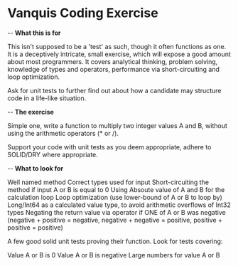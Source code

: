 # Vanquis Coding Exercise
-- **What this is for**

This isn't supposed to be a 'test' as such, though it often functions as one. It is a deceptively intricate, small exercise, which will expose a good amount about most programmers. It covers analytical thinking, problem solving, knowledge of types and operators, performance via short-circuiting and loop optimization.

Ask for unit tests to further find out about how a candidate may structure code in a life-like situation.

-- **The exercise**

Simple one, write a function to multiply two integer values A and B, without using the arithmetic operators (* or /).

Support your code with unit tests as you deem appropriate, adhere to SOLID/DRY where appropriate.

-- **What to look for**

Well named method
Correct types used for input
Short-circuiting the method if input A or B is equal to 0
Using Absoute value of A and B for the calculation loop
Loop optimization (use lower-bound of A or B to loop by)
Long/Int64 as a calculated value type, to avoid arithmetic overflows of Int32 types
Negating the return value via operator if ONE of A or B was negative (negative + positive = negative, negative + negative = positive, positive + positive = positive)

A few good solid unit tests proving their function. Look for tests covering:

Value A or B is 0
Value A or B is negative
Large numbers for value A or B